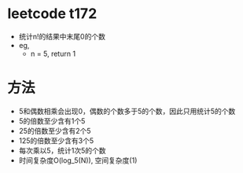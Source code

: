 # leetcode t172
- 统计n!的结果中末尾0的个数
- eg,
    - n = 5, return 1
    
# 方法
- 5和偶数相乘会出现0，偶数的个数多于5的个数，因此只用统计5的个数
- 5的倍数至少含有1个5
- 25的倍数至少含有2个5
- 125的倍数至少含有3个5
- 每次乘以5，统计1次5的个数
- 时间复杂度O(log_5(N)), 空间复杂度(1)